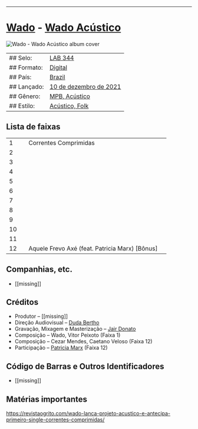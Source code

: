 ___
# [Wado](https://www.discogs.com/artist/1071855-Wado) - [Wado Acústico](https://open.spotify.com/album/6G7IfM6VNzs2fzPRH3ilWx)

![Wado - Wado Acústico album cover](<missing>)

| | |
|---|---|
|## Selo:|[LAB 344](https://music.apple.com/us/artist/wado/208776074)|
|## Formato:|[Digital](https://www.discogs.com/search/?format_exact=Digital)|
|## País:|[Brazil](https://www.discogs.com/search/?country_exact=Brazil)|
|## Lançado:|[10 de dezembro de 2021](https://revistaogrito.com/wado-lanca-projeto-acustico-e-antecipa-primeiro-single-correntes-comprimidas/)|
|## Gênero:|[MPB, Acústico](https://www.discogs.com/search/?genre_exact=MPB)|
|## Estilo:|[Acústico, Folk](https://www.discogs.com/style/Folk)|

## Lista de faixas

| | | | |
|---|---|---|---|
|1||Correntes Comprimidas|<missing>|
|2||<missing>|<missing>|
|3||<missing>|<missing>|
|4||<missing>|<missing>|
|5||<missing>|<missing>|
|6||<missing>|<missing>|
|7||<missing>|<missing>|
|8||<missing>|<missing>|
|9||<missing>|<missing>|
|10||<missing>|<missing>|
|11||<missing>|<missing>|
|12||Aquele Frevo Axé (feat. Patricia Marx) [Bônus]|<missing>|

## Companhias, etc.

- [[missing]]

## Créditos

- Produtor – [[missing]]
- Direção Audiovisual – [Duda Bertho](https://www.discogs.com/artist/)
- Gravação, Mixagem e Masterização – [Jair Donato](https://www.discogs.com/artist/)
- Composição – Wado, Vitor Peixoto (Faixa 1)
- Composição – Cezar Mendes, Caetano Veloso (Faixa 12)
- Participação – [Patricia Marx](https://www.discogs.com/artist/) (Faixa 12)

## Código de Barras e Outros Identificadores

- [[missing]]

## Matérias importantes
https://revistaogrito.com/wado-lanca-projeto-acustico-e-antecipa-primeiro-single-correntes-comprimidas/